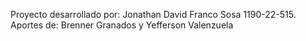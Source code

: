 Proyecto desarrollado por: Jonathan David Franco Sosa 1190-22-515. Aportes de: Brenner Granados y Yefferson Valenzuela
